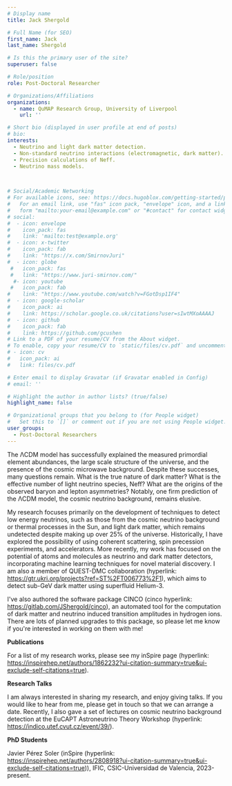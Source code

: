 ```yaml
---
# Display name
title: Jack Shergold 

# Full Name (for SEO)
first_name: Jack
last_name: Shergold

# Is this the primary user of the site?
superuser: false

# Role/position
role: Post-Doctoral Researcher

# Organizations/Affiliations
organizations:
  - name: QuMAP Research Group, University of Liverpool
    url: ''

# Short bio (displayed in user profile at end of posts)
# bio: 
interests:
  - Neutrino and light dark matter detection.
  - Non-standard neutrino interactions (electromagnetic, dark matter).
  - Precision calculations of Neff.
  - Neutrino mass models.


    
# Social/Academic Networking
# For available icons, see: https://docs.hugoblox.com/getting-started/page-builder/#icons
#   For an email link, use "fas" icon pack, "envelope" icon, and a link in the
#   form "mailto:your-email@example.com" or "#contact" for contact widget.
# social:
#  - icon: envelope
#    icon_pack: fas
#    link: 'mailto:test@example.org'
#  - icon: x-twitter
#    icon_pack: fab
#    link: "https://x.com/SmirnovJuri"
#  - icon: globe
 #   icon_pack: fas
 #   link: "https://www.juri-smirnov.com/"
  #- icon: youtube
 #   icon_pack: fab 
#    link: "https://www.youtube.com/watch?v=FGotDsp1IF4"
#  - icon: google-scholar
#    icon_pack: ai
#    link: https://scholar.google.co.uk/citations?user=sIwtMXoAAAAJ
#  - icon: github
#    icon_pack: fab
#    link: https://github.com/gcushen
# Link to a PDF of your resume/CV from the About widget.
# To enable, copy your resume/CV to `static/files/cv.pdf` and uncomment the lines below.
# - icon: cv
#   icon_pack: ai
#   link: files/cv.pdf

# Enter email to display Gravatar (if Gravatar enabled in Config)
# email: ''

# Highlight the author in author lists? (true/false)
highlight_name: false

# Organizational groups that you belong to (for People widget)
#   Set this to `[]` or comment out if you are not using People widget.
user_groups:
  - Post-Doctoral Researchers
---
```


The ΛCDM model has successfully explained the measured primordial element abundances, the large scale structure of the universe, and the presence of the cosmic microwave background. Despite these successes, many questions remain. What is the true nature of dark matter? What is the effective number of light neutrino species, Neff? What are the origins of the observed baryon and lepton asymmetries? Notably, one firm prediction of the ΛCDM model, the cosmic neutrino
background, remains elusive.

My research focuses primarily on the development of techniques to detect low energy neutrinos, such as those from the cosmic neutrino background or thermal processes in the Sun, and light dark matter, which remains undetected despite making up over 25% of the universe. Historically, I have explored the possibility of using coherent scattering, spin precession experiments, and accelerators. More recently, my work has focused on the potential of atoms and molecules as neutrino and dark matter detectors, incorporating machine learning techniques for novel material discovery. I am also a member of QUEST-DMC collaboration (hyperlink: https://gtr.ukri.org/projects?ref=ST%2FT006773%2F1), which aims to detect sub-GeV dark matter using superfluid Helium-3. 

I've also authored the software package CINCO (cinco hyperlink: https://gitlab.com/JShergold/cinco), an automated tool for the computation of dark matter and neutrino induced transition amplitudes in hydrogen ions. There are lots of planned upgrades to this package, so please let me know if you're interested in working on them with me!

**Publications**

For a list of my research works, please see my inSpire page (hyperlink: https://inspirehep.net/authors/1862232?ui-citation-summary=true&ui-exclude-self-citations=true).

**Research Talks**

I am always interested in sharing my research, and enjoy giving talks. If you would like to hear from me, please get in touch so that we can arrange a date. Recently, I also gave a set of lectures on cosmic neutrino background detection at the EuCAPT Astroneutrino Theory Workshop (hyperlink: https://indico.utef.cvut.cz/event/39/).

**PhD Students**

Javier Pérez Soler (inSpire (hyperlink: https://inspirehep.net/authors/2808918?ui-citation-summary=true&ui-exclude-self-citations=true)), IFIC, CSIC-Universidad de Valencia, 2023-present.

